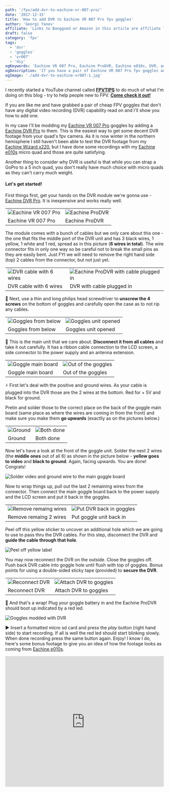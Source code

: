 ```yaml
---
path: '/fpv/add-dvr-to-eachine-vr-007-pro/'
date: '2017-12-15'
title: 'How to add DVR to Eachine VR 007 Pro fpv goggles'
author: 'Georgi Yanev'
affiliate: 'Links to Banggood or Amazon in this article are affiliate links and would support the blog if used to make a purchase.'
draft: false
category: 'fpv'
tags:
  - 'dvr'
  - 'goggles'
  - 'vr007'
  - 'diy'
ogKeywords: 'Eachine VR 007 Pro, Eachine ProDVR, Eachine e010s, DVR, add dvr to goggles, mod eachine goggles with dvr, connect ProDVR to Eachine VR 007 Pro, micro quad, micro drone footage, DIY, cheap DVR, cheap FPV goggles with DVR, how to mod fpv goggles with dvr'
ogDescription: 'If you have a pair of Eachine VR 007 Pro fpv goggles and want to mod it with DVR then this one is for you.'
ogImage: './add-dvr-to-eachine-vr007-1.jpg'
---
```


<div class="article-update-notification">
  I recently started a YouTube channel called <strong><a href="https://www.youtube.com/channel/UCCh3SK2EktDdOQkEOTDmSCg" target="_blank" rel="noopener noreferrer">FPVTIPS</a></strong> to do much of what I'm doing on this blog - try to help people new to FPV. <strong><a href="https://www.youtube.com/channel/UCCh3SK2EktDdOQkEOTDmSCg" target="_blank" rel="noopener noreferrer">Come check it out!</a></strong>
</div>

If you are like me and have grabbed a pair of cheap FPV goggles that don't have any digital video recording (DVR) capability read on and I'll show you how to add one.

In my case I'll be modding my [Eachine VR 007 Pro][1] goggles by adding a [Eachine DVR Pro][2] to them. This is the easiest way to get some decent DVR footage from your quad's fpv camera. As it is now winter in the northern hemisphere I still haven't been able to test the DVR footage from my [Eachine Wizard x220][3], but I have done some recordings with my [Eachine e010s][4] micro quad and those are quite satisfying.

Another thing to consider why DVR is useful is that while you can strap a GoPro to a 5 inch quad, you don't really have much choice with micro quads as they can't carry much weight.

#### Let's get started!

First things first, get your hands on the DVR module we're gonna use - [Eachine DVR Pro][2]. It is inexpensive and works really well.

|                                                       |                                                   |
| ----------------------------------------------------- | ------------------------------------------------- |
| ![Eachine VR 007 Pro](add-dvr-to-eachine-vr007-1.jpg) | ![Eachine ProDVR](add-dvr-to-eachine-vr007-2.jpg) |
| Eachine VR 007 Pro                                    | Eachine ProDVR                                    |

The module comes with a bunch of cables but we only care about this one - the one that fits the middle port of the DVR unit and has 3 black wires, 1 yellow, 1 white and 1 red, spread as in this picture (**6 wires in total**). The wire connector fits in only one way so be careful not to break the small pins as they are easily bent. Just FYI we will need to remove the right hand side (top) 2 cables from the connector, but not just yet.

|                                                           |                                                                         |
| --------------------------------------------------------- | ----------------------------------------------------------------------- |
| ![DVR cable with 6 wires](add-dvr-to-eachine-vr007-4.jpg) | ![Eachine ProDVR with cable plugged in](add-dvr-to-eachine-vr007-7.jpg) |
| DVR cable with 6 wires                                    | DVR with cable plugged in                                               |

🔩 Next, use a thin and long philips head screwdriver to **unscrew the 4 screws** on the bottom of goggles and carefully open the case as to not rip any cables.

|                                                       |                                                        |
| ----------------------------------------------------- | ------------------------------------------------------ |
| ![Goggles from below](add-dvr-to-eachine-vr007-5.jpg) | ![Goggles unit opened](add-dvr-to-eachine-vr007-6.jpg) |
| Goggles from below                                    | Goggles unit opened                                    |

🔌 This is the main unit that we care about. **Disconnect it from all cables** and take it out carefully. It has a ribbon cable connection to the LCD screen, a side connector to the power supply and an antenna extension.

|                                                      |                                                       |
| ---------------------------------------------------- | ----------------------------------------------------- |
| ![Goggle main board](add-dvr-to-eachine-vr007-8.jpg) | ![Out of the goggles](add-dvr-to-eachine-vr007-9.jpg) |
| Goggle main board                                    | Out of the goggles                                    |

⚡ First let's deal with the positive and ground wires. As your cable is plugged into the DVR those are the 2 wires at the bottom. Red for + 5V and black for ground.

Pretin and solder those to the correct place on the back of the goggle main board (same place as where the wires are coming in from the front) and make sure you make them **go upwards** (exactlly as on the pictures below.)

|                                            |                                               |
| ------------------------------------------ | --------------------------------------------- |
| ![Ground](add-dvr-to-eachine-vr007-13.jpg) | ![Both done](add-dvr-to-eachine-vr007-14.jpg) |
| Ground                                     | Both done                                     |

Now let's have a look at the front of the goggle unit. Solder the next 2 wires (the **middle ones** out of all 6) as shown in the picture below - **yellow goes to video** and **black to ground**. Again, facing upwards. You are done! Congrats!

![Solder video and ground wire to the main goggle board](add-dvr-to-eachine-vr007-15.jpg)

Now to wrap things up, pull out the last 2 remaining wires from the connector. Then connect the main goggle board back to the power supply and the LCD screen and put it back in the goggles.

|                                                          |                                                             |
| -------------------------------------------------------- | ----------------------------------------------------------- |
| ![Remove remaing wires](add-dvr-to-eachine-vr007-16.jpg) | ![Put DVR back in goggles](add-dvr-to-eachine-vr007-18.jpg) |
| Remove remaing 2 wires                                   | Put goggle unit back in                                     |

Peel off this yellow sticker to uncover an additional hole which we are going to use to pass thru the DVR cables. For this step, disconnect the DVR and **guide the cable through that hole**.

![Peel off yellow label](add-dvr-to-eachine-vr007-17.jpg)

You may now reconnect the DVR on the outside. Close the goggles off. Push back DVR cable into goggle hole until flush with top of goggles. Bonus points for using a double-sided sticky tape (provided) to **secure the DVR**.

|                                                   |                                                           |
| ------------------------------------------------- | --------------------------------------------------------- |
| ![Reconnect DVR](add-dvr-to-eachine-vr007-19.jpg) | ![Attach DVR to goggles](add-dvr-to-eachine-vr007-20.jpg) |
| Reconnect DVR                                     | Attach DVR to goggles                                     |

🎁 And that's a wrap! Plug your goggle battery in and the Eachine ProDVR should boot up indicated by a red led.

![Goggles modded with DVR](add-dvr-to-eachine-vr007-21.jpg)

▶️ Insert a formatted micro sd card and press the _play_ button (right hand side) to start recording. If all is well the red led should start blinking slowly. When done recording press the same button again. Enjoy! I know I do, here's some bonus footage to give you an idea of how the footage looks as coming from [Eachine e010s][4].

<iframe width="100%" height="415" src="https://www.youtube.com/embed/S8PR-br194c?rel=0" frameBorder="0" allowFullScreen title="first recorded dvr flight with the modded eachine vr007 goggles"></iframe>

[0]: Linkslist
[1]: https://bit.ly/eachine-vr007
[2]: https://bit.ly/eachine-prodvr
[3]: https://bit.ly/2K0Max2
[4]: https://bit.ly/eachine-e010s
